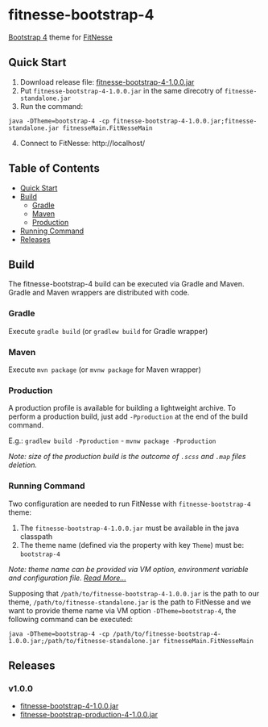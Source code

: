 # fitnesse-bootstrap-4
[Bootstrap 4](https://getbootstrap.com/)  theme for [FitNesse](http://fitnesse.org/)

## Quick Start
1. Download release file: [fitnesse-bootstrap-4-1.0.0.jar](https://github.com/gun88/fitnesse-bootstrap-4/releases/latest/download/fitnesse-bootstrap-4-1.0.0.jar)
2. Put `fitnesse-bootstrap-4-1.0.0.jar` in the same direcotry of `fitnesse-standalone.jar`
3. Run the command:
  ```
  java -DTheme=bootstrap-4 -cp fitnesse-bootstrap-4-1.0.0.jar;fitnesse-standalone.jar fitnesseMain.FitNesseMain
  ```
4. Connect to FitNesse: http://localhost/

## Table of Contents

- [Quick Start](#quick-start)
- [Build](#build)
  - [Gradle](#gradle)
  - [Maven](#maven)
  - [Production](#production)
- [Running Command](#running-command)
- [Releases](#releases)

## Build
The fitnesse-bootstrap-4 build can be executed via Gradle and Maven. Gradle and Maven 
wrappers are distributed with code.
### Gradle
Execute `gradle build` (or `gradlew build` for Gradle wrapper)
### Maven
Execute `mvn package` (or `mvnw package` for Maven wrapper)
### Production
A production profile is available for building a lightweight archive. To perform a 
production build, just add `-Pproduction` at the end of the build command.

E.g.: `gradlew build -Pproduction` - `mvnw package -Pproduction`

*Note: size of the production build is the outcome of `.scss` and `.map` files deletion.*

### Running Command
Two configuration are needed to run FitNesse with `fitnesse-bootstrap-4` theme:
1. The `fitnesse-bootstrap-4-1.0.0.jar` must be available in the java classpath
2. The theme name (defined via the property with key `Theme`) must be: `bootstrap-4`

*Note: theme name can be provided via VM option, environment variable and configuration 
file. [Read More...](http://fitnesse.org/FitNesse.UserGuide.AdministeringFitNesse.ConfigurationFile)*

Supposing that `/path/to/fitnesse-bootstrap-4-1.0.0.jar` is the path to our theme, `/path/to/fitnesse-standalone.jar` is the path to FitNesse and we want to provide theme name via VM option `-DTheme=bootstrap-4`, the following command can be executed:
```
java -DTheme=bootstrap-4 -cp /path/to/fitnesse-bootstrap-4-1.0.0.jar;/path/to/fitnesse-standalone.jar fitnesseMain.FitNesseMain
```

## Releases
### v1.0.0
 - [fitnesse-bootstrap-4-1.0.0.jar](https://github.com/gun88/fitnesse-bootstrap-4/releases/latest/download/fitnesse-bootstrap-4-1.0.0.jar)
 - [fitnesse-bootstrap-production-4-1.0.0.jar](https://github.com/gun88/fitnesse-bootstrap-4/releases/latest/download/fitnesse-bootstrap-4-production-1.0.0.jar)
